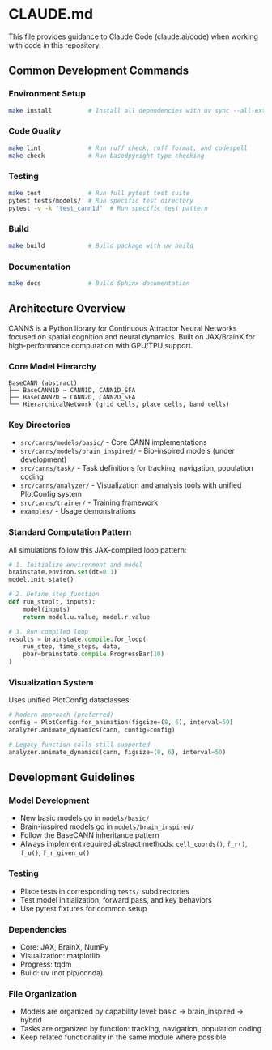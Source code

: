# CLAUDE.md

This file provides guidance to Claude Code (claude.ai/code) when working with code in this repository.

## Common Development Commands

### Environment Setup
```bash
make install          # Install all dependencies with uv sync --all-extras --dev
```

### Code Quality
```bash
make lint             # Run ruff check, ruff format, and codespell
make check            # Run basedpyright type checking
```

### Testing
```bash
make test             # Run full pytest test suite
pytest tests/models/  # Run specific test directory
pytest -v -k "test_cann1d"  # Run specific test pattern
```

### Build
```bash
make build            # Build package with uv build
```

### Documentation
```bash
make docs             # Build Sphinx documentation
```

## Architecture Overview

CANNS is a Python library for Continuous Attractor Neural Networks focused on spatial cognition and neural dynamics. Built on JAX/BrainX for high-performance computation with GPU/TPU support.

### Core Model Hierarchy
```
BaseCANN (abstract)
├── BaseCANN1D → CANN1D, CANN1D_SFA
├── BaseCANN2D → CANN2D, CANN2D_SFA
└── HierarchicalNetwork (grid cells, place cells, band cells)
```

### Key Directories
- `src/canns/models/basic/` - Core CANN implementations
- `src/canns/models/brain_inspired/` - Bio-inspired models (under development)
- `src/canns/task/` - Task definitions for tracking, navigation, population coding
- `src/canns/analyzer/` - Visualization and analysis tools with unified PlotConfig system
- `src/canns/trainer/` - Training framework
- `examples/` - Usage demonstrations

### Standard Computation Pattern
All simulations follow this JAX-compiled loop pattern:
```python
# 1. Initialize environment and model
brainstate.environ.set(dt=0.1)
model.init_state()

# 2. Define step function
def run_step(t, inputs):
    model(inputs)
    return model.u.value, model.r.value

# 3. Run compiled loop
results = brainstate.compile.for_loop(
    run_step, time_steps, data,
    pbar=brainstate.compile.ProgressBar(10)
)
```

### Visualization System
Uses unified PlotConfig dataclasses:
```python
# Modern approach (preferred)
config = PlotConfig.for_animation(figsize=(8, 6), interval=50)
analyzer.animate_dynamics(cann, config=config)

# Legacy function calls still supported
analyzer.animate_dynamics(cann, figsize=(8, 6), interval=50)
```

## Development Guidelines

### Model Development
- New basic models go in `models/basic/`
- Brain-inspired models go in `models/brain_inspired/`
- Follow the BaseCANN inheritance pattern
- Always implement required abstract methods: `cell_coords()`, `f_r()`, `f_u()`, `f_r_given_u()`

### Testing
- Place tests in corresponding `tests/` subdirectories
- Test model initialization, forward pass, and key behaviors
- Use pytest fixtures for common setup

### Dependencies
- Core: JAX, BrainX, NumPy
- Visualization: matplotlib
- Progress: tqdm
- Build: uv (not pip/conda)

### File Organization
- Models are organized by capability level: basic → brain_inspired → hybrid
- Tasks are organized by function: tracking, navigation, population coding
- Keep related functionality in the same module where possible